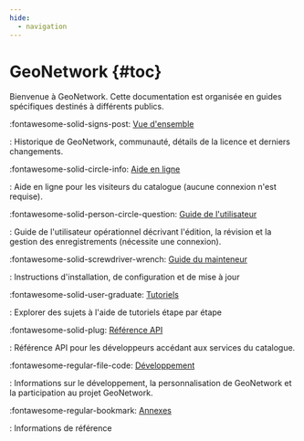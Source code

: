 ```yaml
---
hide:
  - navigation
---
```


# GeoNetwork {#toc}

Bienvenue à GeoNetwork. Cette documentation est organisée en guides spécifiques destinés à différents publics.

<div class="grid cards" markdown>

:fontawesome-solid-signs-post: [Vue d\'ensemble](overview/index.md)

:   Historique de GeoNetwork, communauté, détails de la licence et derniers changements.

:fontawesome-solid-circle-info: [Aide en ligne](help/index.md)

:   Aide en ligne pour les visiteurs du catalogue (aucune connexion n\'est requise).

:fontawesome-solid-person-circle-question: [Guide de l\'utilisateur](user-guide/index.md)

:   Guide de l\'utilisateur opérationnel décrivant l\'édition, la révision et la gestion des enregistrements (nécessite une connexion).

:fontawesome-solid-screwdriver-wrench: [Guide du mainteneur](maintainer-guide/index.md)

:   Instructions d\'installation, de configuration et de mise à jour

:fontawesome-solid-user-graduate: [Tutoriels](tutorials/index.md)

:   Explorer des sujets à l\'aide de tutoriels étape par étape

:fontawesome-solid-plug: [Référence API](api/index.md)

:   Référence API pour les développeurs accédant aux services du catalogue.

:fontawesome-regular-file-code: [Développement](devel/index.md)

:   Informations sur le développement, la personnalisation de GeoNetwork et la participation au projet GeoNetwork.

:fontawesome-regular-bookmark: [Annexes](annexes/index.md)

:   Informations de référence

</div>
